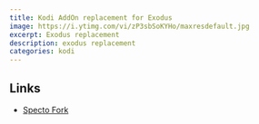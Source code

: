 ```yaml
---
title: Kodi AddOn replacement for Exodus
image: https://i.ytimg.com/vi/zP3sbSoKYHo/maxresdefault.jpg
excerpt: Exodus replacement
description: exodus replacement
categories: kodi
---
```


## Links
- [Specto Fork](http://thedroidguy.com/2017/06/install-specto-kodi-alternative-exodus-watch-movies-free-android-1073637)
